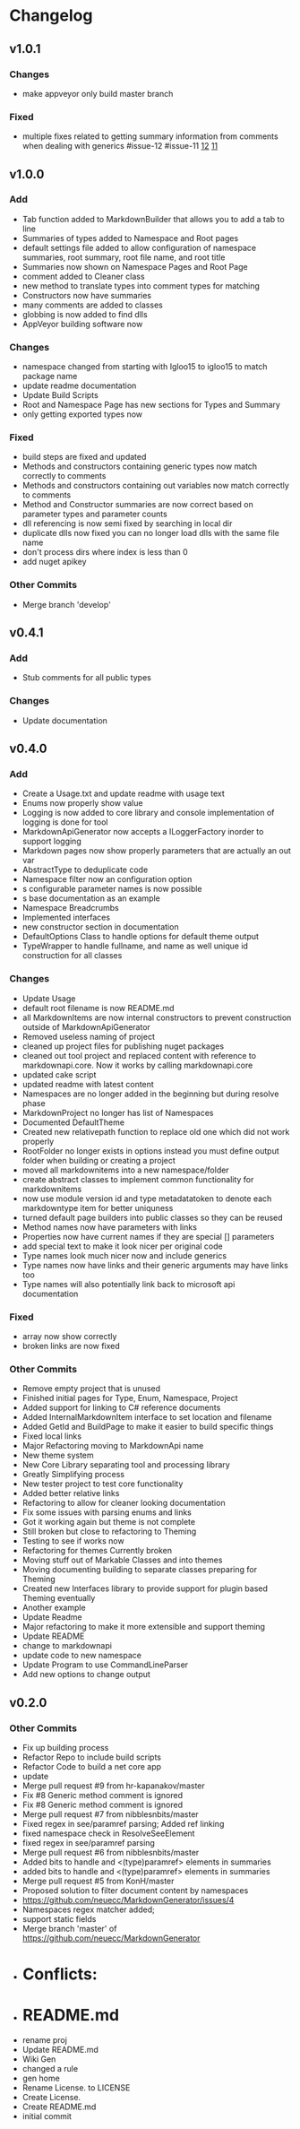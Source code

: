 # Changelog
## v1.0.1
### Changes
*  make appveyor only build master branch


### Fixed
*  multiple fixes related to getting summary information from comments when dealing with generics #issue-12 #issue-11 [12](https://github.com/igloo15/MarkdownGenerator/issues/12) [11](https://github.com/igloo15/MarkdownGenerator/issues/11)




## v1.0.0
### Add
*  Tab function added to MarkdownBuilder that allows you to add a tab to line
*  Summaries of types added to Namespace and Root pages
*  default settings file added to allow configuration of namespace summaries, root summary, root file name, and root title
*  Summaries now shown on Namespace Pages and Root Page
*  comment added to Cleaner class
*  new method to translate types into comment types for matching
*  Constructors now have summaries
*  many comments are added to classes
*  globbing is now added to find dlls
*  AppVeyor building software now


### Changes
*  namespace changed from starting with Igloo15 to igloo15 to match package name
*  update readme documentation
*  Update Build Scripts
*  Root and Namespace Page has new sections for Types and Summary
*  only getting exported types now


### Fixed
*  build steps are fixed and updated
*  Methods and constructors containing generic types now match correctly to comments
*  Methods and constructors containing out variables now match correctly to comments
*  Method and Constructor summaries are now correct based on parameter types and parameter counts
*  dll referencing is now semi fixed by searching in local dir
*  duplicate dlls now fixed you can no longer load dlls with the same file name
*  don't process dirs where index is less than 0
*  add nuget apikey


### Other Commits
* Merge branch 'develop'




## v0.4.1
### Add
*  Stub comments for all public types


### Changes
*  Update documentation




## v0.4.0
### Add
*  Create a Usage.txt and update readme with usage text
*  Enums now properly show value
*  Logging is now added to core library and console implementation of logging is done for tool
*  MarkdownApiGenerator now accepts a ILoggerFactory inorder to support logging
*  Markdown pages now show properly parameters that are actually  an out var
*  AbstractType to deduplicate code
*  Namespace filter now an configuration option
* s configurable parameter names is now possible
* s base documentation as an example
*  Namespace Breadcrumbs
*  Implemented interfaces
*  new constructor section in documentation
*  DefaultOptions Class to handle options for default theme output
*  TypeWrapper to handle fullname, and name as well unique id construction for all classes


### Changes
*  Update Usage
*  default root filename is now README.md
*  all MarkdownItems are now internal constructors to prevent construction outside of MarkdownApiGenerator
*  Removed useless naming of project
*  cleaned up project files for publishing nuget packages
*  cleaned out tool project and replaced content with reference to markdownapi.core. Now it works by calling markdownapi.core
*  updated cake script
*  updated readme with latest content
*  Namespaces are no longer added in the beginning but during resolve phase
*  MarkdownProject no longer has list of Namespaces
*  Documented DefaultTheme
*  Created new relativepath function to replace old one which did not work properly
*  RootFolder no longer exists in options instead you must define output folder when building or creating a project
*  moved all markdownitems into a new namespace/folder
*  create abstract classes to implement common functionality for markdownitems
*  now use module version id and type metadatatoken to denote each markdowntype item for better uniquness
*  turned default page builders into public classes so they can be reused
*  Method names now have parameters with links
*  Properties now have current names if they are special [] parameters
*  add special text to make it look nicer per original code
*  Type names look much nicer now and include generics
*  Type names now have links and their generic arguments may have links too
*  Type names will also potentially link back to microsoft api documentation


### Fixed
*  array now show correctly
*  broken links are now fixed


### Other Commits
* Remove empty project that is unused
* Finished initial pages for Type, Enum, Namespace, Project
* Added support for linking to C# reference documents
* Added InternalMarkdownItem interface to set location and filename
* Added GetId and BuildPage to make it easier to build specific things
* Fixed local links
* Major Refactoring moving to MarkdownApi name
* New theme system
* New Core Library separating tool and processing library
* Greatly Simplifying process
* New tester project to test core functionality
* Added better relative links
* Refactoring to allow for cleaner looking documentation
* Fix some issues with parsing enums and links
* Got it working again but theme is not complete
* Still broken but close to refactoring to Theming
* Testing to see if works now
* Refactoring for themes Currently broken
* Moving stuff out of Markable Classes and into themes
* Moving documenting building to separate classes preparing for Theming
* Created new Interfaces library to provide support for plugin based Theming eventually
* Another example
* Update Readme
* Major refactoring to make it more extensible and support theming
* Update README
* change to markdownapi
* update code to new namespace
* Update Program to use CommandLineParser
* Add new options to change output




## v0.2.0
### Other Commits
* Fix up building process
* Refactor Repo to include build scripts
* Refactor Code to build a net core app
* update
* Merge pull request #9 from hr-kapanakov/master
* Fix #8 Generic method comment is ignored
* Fix #8 Generic method comment is ignored
* Merge pull request #7 from nibblesnbits/master
* Fixed regex in see/paramref parsing; Added ref linking
* fixed namespace check in ResolveSeeElement
* fixed regex in see/paramref parsing
* Merge pull request #6 from nibblesnbits/master
* Added bits to handle <see> and <(type)paramref> elements in summaries
* added bits to handle <see> and <(type)paramref> elements in summaries
* Merge pull request #5 from KonH/master
* Proposed solution to filter document content by namespaces
* https://github.com/neuecc/MarkdownGenerator/issues/4
* Namespaces regex matcher added;
* support static fields
* Merge branch 'master' of https://github.com/neuecc/MarkdownGenerator
* # Conflicts:
* #	README.md
* rename proj
* Update README.md
* Wiki Gen
* changed a rule
* gen home
* Rename License. to LICENSE
* Create License.
* Create README.md
* initial commit





